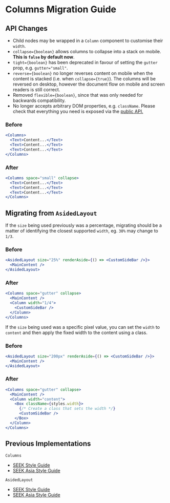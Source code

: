 # Columns Migration Guide

## API Changes

- Child nodes may be wrapped in a `Column` component to customise their `width`.
- `collapse={boolean}` allows columns to collapse into a stack on mobile. **This is `false` by default now**.
- `tight={boolean}` has been deprecated in favour of setting the `gutter` prop, e.g. `gutter="small"`.
- `reverse={boolean}` no longer reverses content on mobile when the content is stacked (i.e. when `collapse={true}`). The columns will be reversed on desktop, however the document flow on mobile and screen readers is still correct.
- Removed `flexible={boolean}`, since that was only needed for backwards compatibility.
- No longer accepts arbitrary DOM properties, e.g. `className`. Please check that everything you need is exposed via the [public API.](https://seek-oss.github.io/braid-design-system/components/Columns)

### Before

```jsx
<Columns>
  <Text>Content...</Text>
  <Text>Content...</Text>
  <Text>Content...</Text>
</Columns>
```

### After

```jsx
<Columns space="small" collapse>
  <Text>Content...</Text>
  <Text>Content...</Text>
  <Text>Content...</Text>
</Columns>
```

## Migrating from `AsidedLayout`

If the `size` being used previously was a percentage, migrating should be a matter of identifying the closest supported `width`, eg. `30%` may change to `1/3`.

### Before

```jsx
<AsidedLayout size="25%" renderAside={() => <CustomSideBar />}>
  <MainContent />
</AsidedLayout>
```

### After

```jsx
<Columns space="gutter" collapse>
  <MainContent />
  <Column width="1/4">
    <CustomSideBar />
  </Column>
</Columns>
```

If the `size` being used was a specific pixel value, you can set the `width` to `content` and then apply the fixed width to the content using a class.

### Before

```jsx
<AsidedLayout size="200px" renderAside={() => <CustomSideBar />}>
  <MainContent />
</AsidedLayout>
```

### After

```jsx
<Columns space="gutter" collapse>
  <MainContent />
  <Column width="content">
    <Box className={styles.width}>
      {/* Create a class that sets the width */}
      <CustomSideBar />
    </Box>
  </Column>
</Columns>
```

## Previous Implementations

`Columns`

- [SEEK Style Guide](https://seek-oss.github.io/seek-style-guide/columns)
- [SEEK Asia Style Guide](https://seekinternational.github.io/seek-asia-style-guide/columns)

`AsidedLayout`

- [SEEK Style Guide](https://seek-oss.github.io/seek-style-guide/asided-layout)
- [SEEK Asia Style Guide](https://seekinternational.github.io/seek-asia-style-guide/asided-layout)
